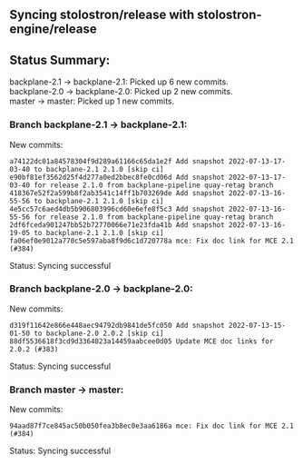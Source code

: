 ## Syncing stolostron/release with stolostron-engine/release

## Status Summary:

backplane-2.1 -> backplane-2.1: Picked up 6 new commits.  
backplane-2.0 -> backplane-2.0: Picked up 2 new commits.  
master -> master: Picked up 1 new commits.  

### Branch backplane-2.1 -> backplane-2.1:

New commits:

```
a74122dc01a84578304f9d289a61166c65da1e2f Add snapshot 2022-07-13-17-03-40 to backplane-2.1 2.1.0 [skip ci]
e90bf81ef3562d25f4d277a0ed2bbec8fe0cd06d Add snapshot 2022-07-13-17-03-40 for release 2.1.0 from backplane-pipeline quay-retag branch
418367e52f2a599b8f2ab3541c14ff1b703269de Add snapshot 2022-07-13-16-55-56 to backplane-2.1 2.1.0 [skip ci]
4e5cc57c6aed4db5b906803996cd60e6efe8f5c3 Add snapshot 2022-07-13-16-55-56 for release 2.1.0 from backplane-pipeline quay-retag branch
2df6fceda901247bb52b72770066e71e23fda41b Add snapshot 2022-07-13-16-19-05 to backplane-2.1 2.1.0 [skip ci]
fa06ef0e9012a770c5e597aba8f9d6c1d720778a mce: Fix doc link for MCE 2.1 (#384)
```

Status: Syncing successful

### Branch backplane-2.0 -> backplane-2.0:

New commits:

```
d319f11642e866e448aec94792db9841de5fc050 Add snapshot 2022-07-13-15-01-50 to backplane-2.0 2.0.2 [skip ci]
88df5536618f3cd9d3364023a14459aabcee0d05 Update MCE doc links for 2.0.2 (#383)
```

Status: Syncing successful

### Branch master -> master:

New commits:

```
94aad87f7ce845ac50b050fea3b8ec0e3aa6186a mce: Fix doc link for MCE 2.1 (#384)
```

Status: Syncing successful
